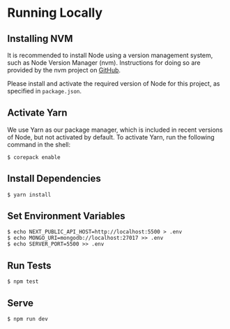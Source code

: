 # Running Locally

## Installing NVM

It is recommended to install Node using a version management system, such as Node Version Manager (nvm). Instructions for doing so are provided by the nvm project on [GitHub](https://github.com/nvm-sh/nvm).

Please install and activate the required version of Node for this project, as specified in `package.json`.

## Activate Yarn

We use Yarn as our package manager, which is included in recent versions of Node, but not activated by default. To activate Yarn, run the following command in the shell:

```
$ corepack enable
```

## Install Dependencies

```
$ yarn install
```

## Set Environment Variables

```
$ echo NEXT_PUBLIC_API_HOST=http://localhost:5500 > .env
$ echo MONGO_URI=mongodb://localhost:27017 >> .env
$ echo SERVER_PORT=5500 >> .env
```

## Run Tests

```
$ npm test
```

## Serve

```
$ npm run dev
```